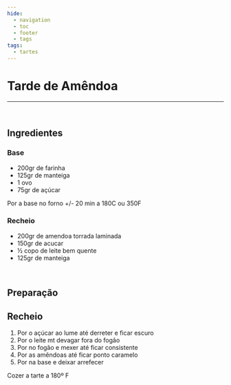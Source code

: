 ```yaml
---
hide:
  - navigation
  - toc
  - footer
  - tags
tags:
  - tartes
---
```


# Tarde de Amêndoa

<hr>

<br>


## **Ingredientes**

### Base

* 200gr de farinha
* 125gr de manteiga
* 1 ovo
* 75gr de açúcar


Por a base no forno +/- 20 min a 180C ou 350F


### Recheio

* 200gr de amendoa torrada laminada
* 150gr de acucar
* ½ copo de leite bem quente
* 125gr de manteiga



<br>

## **Preparação**

## Recheio

1. Por o açúcar ao lume até derreter e ficar escuro
2. Por o leite mt devagar fora do fogão
3. Por no fogão e mexer até ficar consistente
4. Por as amêndoas até ficar ponto caramelo
5. Por na base e deixar arrefecer

Cozer a tarte a 180º F

<br>

